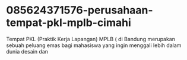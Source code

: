 # 085624371576-perusahaan-tempat-pkl-mplb-cimahi
Tempat PKL (Praktik Kerja Lapangan) MPLB ( di Bandung merupakan sebuah peluang emas bagi mahasiswa yang ingin menggali lebih dalam dunia desain dan 
